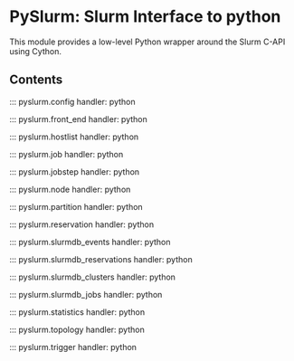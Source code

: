 # PySlurm: Slurm Interface to python

This module provides a low-level Python wrapper around the Slurm C-API using Cython.

## Contents

::: pyslurm.config
    handler: python

::: pyslurm.front_end
    handler: python

::: pyslurm.hostlist
    handler: python

::: pyslurm.job
    handler: python

::: pyslurm.jobstep
    handler: python

::: pyslurm.node
    handler: python

::: pyslurm.partition
    handler: python

::: pyslurm.reservation
    handler: python

::: pyslurm.slurmdb_events
    handler: python

::: pyslurm.slurmdb_reservations
    handler: python

::: pyslurm.slurmdb_clusters
    handler: python

::: pyslurm.slurmdb_jobs
    handler: python

::: pyslurm.statistics
    handler: python

::: pyslurm.topology
    handler: python

::: pyslurm.trigger
    handler: python